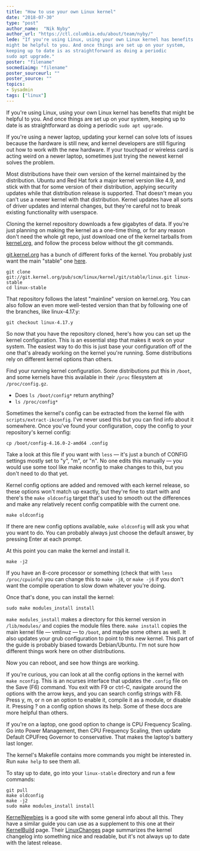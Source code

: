 ```yaml
---
title: "How to use your own Linux kernel"
date: "2018-07-30"
type: "post"
author_name:  "Nik Nyby"
author_url: "https://ctl.columbia.edu/about/team/nyby/"
lede: "If you're using Linux, using your own Linux kernel has benefits that
might be helpful to you. And once things are set up on your system,
keeping up to date is as straightforward as doing a periodic
sudo apt upgrade."
poster: "filename"
socmediaimg: "filename"
poster_sourceurl: ""
poster_source: ""
topics: 
- Sysadmin
tags: ["linux"]
---
```


If you're using Linux, using your own Linux kernel has benefits that
might be helpful to you. And once things are set up on your system,
keeping up to date is as straightforward as doing a periodic
`sudo apt upgrade`.

If you're using a newer laptop, updating your kernel can solve lots of
issues because the hardware is still new, and kernel developers are
still figuring out how to work with the new hardware. If your touchpad
or wireless card is acting weird on a newer laptop, sometimes just
trying the newest kernel solves the problem.

Most distributions have their own version of the kernel maintained by
the distribution. Ubuntu and Red Hat fork a major kernel version like
4.9, and stick with that for some version of their distribution,
applying security updates while that distribution release is
supported. That doesn't mean you can't use a newer kernel with that
distribution. Kernel updates have all sorts of driver updates and
internal changes, but they're careful not to break existing
functionality with userspace.

Cloning the kernel repository downloads a few gigabytes of data. If
you're just planning on making the kernel as a one-time thing, or for
any reason don't need the whole git repo, just download one of the
kernel tarballs from [kernel.org](https://www.kernel.org/), and follow
the process below without the git commands.

[git.kernel.org](https://git.kernel.org/) has a bunch of different
forks of the kernel. You probably just want the main "stable" one
[here](https://git.kernel.org/pub/scm/linux/kernel/git/stable/linux.git/).

```
git clone git://git.kernel.org/pub/scm/linux/kernel/git/stable/linux.git linux-stable
cd linux-stable
```

That repository follows the latest "mainline" version on
kernel.org. You can also follow an even more well-tested version than
that by following one of the branches, like linux-4.17.y:

```
git checkout linux-4.17.y
```

So now that you have the repository cloned, here's how you can set up
the kernel configuration. This is an essential step that makes it work
on your system. The easiest way to do this is just base your
configuration off of the one that's already working on the kernel
you're running. Some distributions rely on different kernel options
than others.

Find your running kernel configuration. Some distributions put this in
`/boot`, and some kernels have this available in their `/proc` filesystem
at `/proc/config.gz`.

* Does `ls /boot/config*` return anything?
* `ls /proc/config*`

Sometimes the kernel's config can be extracted from the kernel file
with `scripts/extract-ikconfig`. I've never used this but you can find
info about it somewhere. Once you've found your configuration, copy
the config to your repository's kernel config:

```
cp /boot/config-4.16.0-2-amd64 .config
```

Take a look at this file if you want with `less` — it's just a bunch of
CONFIG settings mostly set to "y", "m", or "n". No one edits this
manually — you would use some tool like make nconfig to make changes
to this, but you don't need to do that yet.

Kernel config options are added and removed with each kernel release,
so these options won't match up exactly, but they're fine to start
with and there's the `make oldconfig` target that's used to smooth out
the differences and make any relatively recent config compatible with
the current one.

```
make oldconfig
```

If there are new config options available, `make oldconfig` will ask you
what you want to do. You can probably always just choose the default
answer, by pressing Enter at each prompt.

At this point you can make the kernel and install it.

```
make -j2
```

If you have an 8-core processor or something (check that with `less /proc/cpuinfo`)
you can change this to `make -j8`, or `make -j6` if you
don't want the compile operation to slow down whatever you're doing.

Once that's done, you can install the kernel:

```
sudo make modules_install install
```

`make modules_install` makes a directory for this kernel version in
`/lib/modules/` and copies the module files there. `make install` copies
the main kernel file — vmlinuz — to `/boot`, and maybe some others as
well. It also updates your grub configuration to point to this new
kernel. This part of the guide is probably biased towards
Debian/Ubuntu. I'm not sure how different things work here on other
distributions.

Now you can reboot, and see how things are working.

If you're curious, you can look at all the config options in the
kernel with `make nconfig`. This is an ncurses interface that updates
the `.config` file on the Save (F6) command. You exit with F9 or ctrl-C,
navigate around the options with the arrow keys, and you can search
config strings with F8. Press y, m, or n on an option to enable it,
compile it as a module, or disable it. Pressing ? on a config option
shows its help. Some of these docs are more helpful than others.

If you're on a laptop, one good option to change is CPU Frequency
Scaling. Go into Power Management, then CPU Frequency Scaling, then
update Default CPUFreq Governor to conservative. That makes the
laptop's battery last longer.

The kernel's Makefile contains more commands you might be interested
in. Run `make help` to see them all.

To stay up to date, go into your `linux-stable` directory and run a
few commands:

```
git pull
make oldconfig
make -j2
sudo make modules_install install
```

[KernelNewbies](https://kernelnewbies.org/) is a good site with some
general info about all this. They have a similar guide you can use as
a supplement to this one at their
[KernelBuild](https://kernelnewbies.org/KernelBuild) page.
Their [LinuxChanges](https://kernelnewbies.org/LinuxChanges) page
summarizes the kernel changelog into something nice and readable, but
it's not always up to date with the latest release.